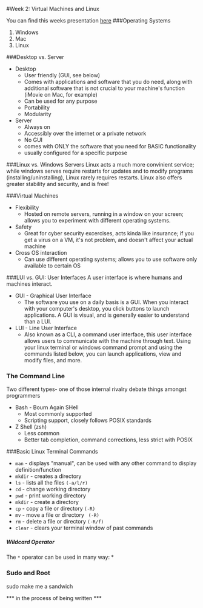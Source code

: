 #Week 2: Virtual Machines and Linux

You can find this weeks presentation [here](https://docs.google.com/presentation/d/15B-QUuf6CjwKjWJIWiXk46wcXsKYmvMeDM2hWBdriWk/edit?pli=1#slide=id.gcb84b61d4_0_116)
###Operating Systems
1. Windows
2. Mac
3. Linux

###Desktop vs. Server
* Desktop
  - User friendly (GUI, see below)
  - Comes with applications and software that you do need, along with additional software that is not crucial to your machine's function (iMovie on Mac, for example)
  - Can be used for any purpose
  - Portability
  - Modularity
* Server
  - Always on
  - Accessibly over the internet or a private network
  - No GUI
  - comes with ONLY the software that you need for BASIC functionality
  - usually configured for a specific purpose

###Linux vs. Windows Servers
Linux acts a much more convinient service; while windows serves require restarts for updates and to modify programs (installing/uninstalling), Linux rarely requires restarts.  Linux also offers greater stability and security, and is free!

###Virtual Machines
* Flexibility 
  - Hosted on remote servers, running in a window on your screen; allows you to experiment with different operating systems.
* Safety
  - Great for cyber security excercises, acts kinda like insurance; if you get a virus on a VM, it's not problem, and doesn't affect your actual machine
* Cross OS interaction
  - Can use different operating systems; allows you to use software only available to certain OS

###LUI vs. GUI: User Interfaces
A user interface is where humans and machines interact.
* GUI - Graphical User Interface
  - The software you use on a daily basis is a GUI.  When you interact with your computer's desktop, you click buttons to launch applications.  A GUI is visual, and is generally easier to understand than a LUI. 
* LUI - Line User Interface
  - Also known as a CLI, a command user interface, this user interface allows users to communicate with the machine through text.  Using your linux terminal or windows command prompt and using the commands listed below, you can launch applications, view and modify files, and more.

### The Command Line
Two different types- one of those internal rivalry debate things amongst programmers
* Bash - Bourn Again SHell
  - Most commonly supported
  - Scripting support, closely follows POSIX standards
* Z Shell (zsh)
  - Less common
  - Better tab completion, command corrections, less strict with POSIX

###Basic Linux Terminal Commands
* ```man``` - displays "manual", can be used with any other command to display definition/function
* ```mkdir``` - creates a directory
* ```ls``` - lists all the files ```(-a/l/r)```
* ```cd``` - change working directory
* ```pwd``` - print working directory
* ```mkdir``` - create a directory
* ```cp``` - copy a file or directory ```(-R)```
* ```mv``` - move a file or directory ``` (-R)```
* ```rm``` - delete a file or directory ```(-R/f)```
* ```clear``` - clears your terminal window of past commands

##### Wildcard Operator
The ```*``` operator can be used in many way:
* 

### Sudo and Root
sudo make me a sandwich



*** in the process of being written ***
